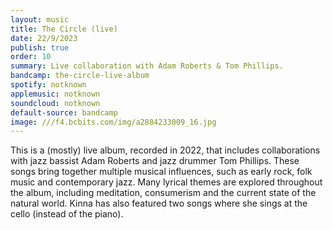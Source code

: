 ```yaml
---
layout: music
title: The Circle (live)
date: 22/9/2023
publish: true
order: 10
summary: Live collaboration with Adam Roberts & Tom Phillips.
bandcamp: the-circle-live-album
spotify: notknown
applemusic: notknown
soundcloud: notknown
default-source: bandcamp
image: ///f4.bcbits.com/img/a2884233009_16.jpg
---
```


This is a (mostly) live album, recorded in 2022, that includes collaborations with jazz bassist Adam Roberts and jazz drummer Tom Phillips. These songs bring together multiple musical influences, such as early rock, folk music and contemporary jazz. Many lyrical themes are explored throughout the album, including meditation, consumerism and the current state of the natural world. Kinna has also featured two songs where she sings at the cello (instead of the piano).
